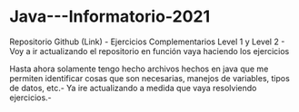 # Java---Informatorio-2021
Repositorio Github (Link) - Ejercicios Complementarios Level 1 y Level 2 - Voy a ir actualizando el repositorio en función vaya haciendo los ejercicios

Hasta ahora solamente tengo hecho archivos hechos en java que me permiten identificar cosas que son necesarias, manejos de variables, tipos de datos, etc.-
Ya ire actualizando a medida que vaya resolviendo ejercicios.-
